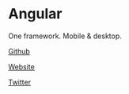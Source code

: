 # Angular

One framework.
Mobile & desktop.

[Github](https://github.com/angular/angular)

[Website](https://angular.io/?developerstash)

[Twitter](https://twitter.com/angular)
